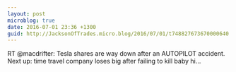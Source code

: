 ```yaml
---
layout: post
microblog: true
date: 2016-07-01 23:36 +1300
guid: http://JacksonOfTrades.micro.blog/2016/07/01/t748827673670000640.html
---
```

RT @macdrifter: Tesla shares are way down after an AUTOPILOT accident. Next up: time travel company loses big after failing to kill baby hi…
